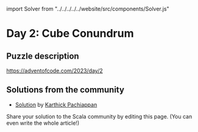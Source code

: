 import Solver from "../../../../../website/src/components/Solver.js"

# Day 2: Cube Conundrum

## Puzzle description

https://adventofcode.com/2023/day/2

## Solutions from the community

- [Solution](https://github.com/pkarthick/AdventOfCode/blob/master/2023/scala/src/main/scala/day02.scala) by [Karthick Pachiappan](https://github.com/pkarthick)

Share your solution to the Scala community by editing this page. (You can even write the whole article!)